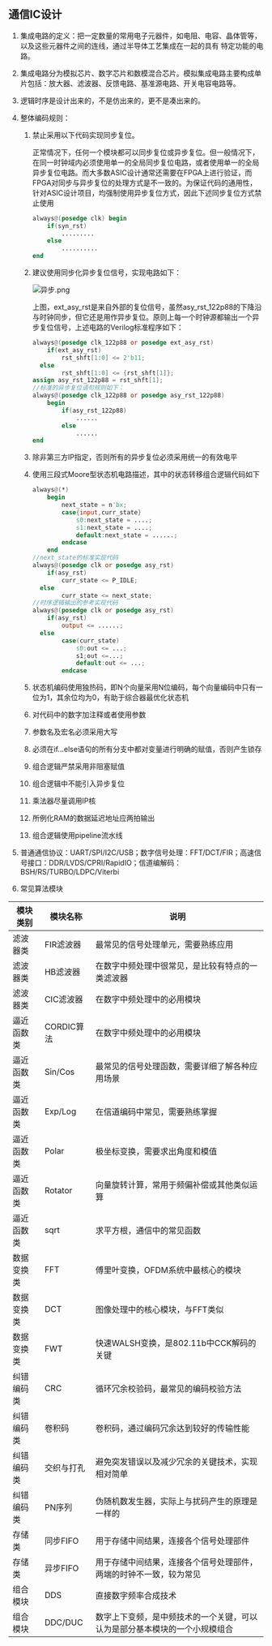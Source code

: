 ## 通信IC设计

1. 集成电路的定义：把一定数量的常用电子元器件，如电阻、电容、晶体管等，以及这些元器件之间的连线，通过半导体工艺集成在一起的具有 特定功能的电路。

2. 集成电路分为模拟芯片、数字芯片和数模混合芯片。模拟集成电路主要构成单片包括：放大器、滤波器、反馈电路、基准源电路、开关电容电路等。

3. 逻辑时序是设计出来的，不是仿出来的，更不是凑出来的。

4. 整体编码规则：

   1. 禁止采用以下代码实现同步复位。

      正常情况下，任何一个模块都可以同步复位或异步复位。但一般情况下，在同一时钟域内必须使用单一的全局同步复位电路，或者使用单一的全局异步复位电路。而大多数ASIC设计通常还需要在FPGA上进行验证，而FPGA对同步与异步复位的处理方式是不一致的。为保证代码的通用性，针对ASIC设计项目，均强制使用异步复位方式，因此下述同步复位方式禁止使用

      ```verilog
      always@(posedge clk) begin
          if(syn_rst)
              .........
          else
              ..........
      end
      ```

      

   2. 建议使用同步化异步复位信号，实现电路如下：

      ![异步.png](https://s2.loli.net/2022/03/23/CqsfhHQv5FXxOKc.png)

       上图，ext_asy_rst是来自外部的复位信号，虽然asy_rst_122p88的下降沿与时钟同步，但它还是用作异步复位。原则上每一个时钟源都输出一个异步复位信号，上述电路的Verilog标准程序如下：

      ```verilog
      always@(posedge clk_122p88 or posedge ext_asy_rst)
          if(ext_asy_rst)
              rst_shft[1:0] <= 2'b11;
      	else 
              rst_shft[1:0] <= {rst_shft[1]};
      assign asy_rst_122p88 = rst_shft[1];
      //标准的异步复位语句规则如下：
      always@(posedge clk_122p88 or posedge asy_rst_122p88)
          begin
              if(asy_rst_122p88)
                  ......
              else
                  ......
      end
      ```

   3. 除非第三方IP指定，否则所有的异步复位必须采用统一的有效电平

   4. 使用三段式Moore型状态机电路描述，其中的状态转移组合逻辑代码如下

      ```verilog
      always@(*)
          begin
              next_state = n'bx;
              case{input,curr_state}
                  s0:next_state = ....;
                  s1:next_state = ....;
                  default:next_state = ......;
              endcase
          end
      //next_state的标准实现代码
      always@(posedge clk or posedge asy_rst)
          if(asy_rst)
              curr_state <= P_IDLE;
      	else
              curr_state <= next_state;
      //时序逻辑输出的参考实现代码
      always@(posedge clk or posedge asy_rst)
          if(asy_rst)
              output <= ......;
      	else 
              case(curr_state)
                  s0:out <= ...;
                  s1;out <=...;
                  default:out <= ...;
              endcase
      ```
      
      

   5. 状态机编码使用独热码，即N个向量采用N位编码，每个向量编码中只有一位为1，其余位均为0，有助于综合器最优化状态机
   6. 对代码中的数字加注释或者使用参数
   7. 参数名及宏名必须采用大写
   8. 必须在if...else语句的所有分支中都对变量进行明确的赋值，否则产生锁存
   9. 组合逻辑严禁采用非阻塞赋值
   10. 组合逻辑中不能引入异步复位
   11. 乘法器尽量调用IP核
   12. 所例化RAM的数据延迟地址应两拍输出
   13. 组合逻辑使用pipeline流水线

5. 普通通信协议：UART/SPI/I2C/USB；数字信号处理：FFT/DCT/FIR；高速信号接口：DDR/LVDS/CPRI/RapidIO；信道编解码：BSH/RS/TURBO/LDPC/Viterbi

6. 常见算法模块

| 模块类别   | 模块名称   | 说明                                                         |
| ---------- | ---------- | ------------------------------------------------------------ |
| 滤波器类   | FIR滤波器  | 最常见的信号处理单元，需要熟练应用                           |
| 滤波器类   | HB滤波器   | 在数字中频处理中很常见，是比较有特点的一类滤波器             |
| 滤波器类   | CIC滤波器  | 在数字中频处理中的必用模块                                   |
| 逼近函数类 | CORDIC算法 | 在数字中频处理中的必用模块                                   |
| 逼近函数类 | Sin/Cos    | 最常见的信号处理函数，需要详细了解各种应用场景               |
| 逼近函数类 | Exp/Log    | 在信道编码中常见，需要熟练掌握                               |
| 逼近函数类 | Polar      | 极坐标变换，需要求出角度和模值                               |
| 逼近函数类 | Rotator    | 向量旋转计算，常用于频偏补偿或其他类似运算                   |
| 逼近函数类 | sqrt       | 求平方根，通信中的常见函数                                   |
| 数据变换类 | FFT        | 傅里叶变换，OFDM系统中最核心的模块                           |
| 数据变换类 | DCT        | 图像处理中的核心模块，与FFT类似                              |
| 数据变换类 | FWT        | 快速WALSH变换，是802.11b中CCK解码的关键                      |
| 纠错编码类 | CRC        | 循环冗余校验码，最常见的编码校验方法                         |
| 纠错编码类 | 卷积码     | 卷积码，通过编码冗余达到较好的传输性能                       |
| 纠错编码类 | 交织与打孔 | 避免突发错误以及减少冗余的关键技术，实现相对简单             |
| 纠错编码类 | PN序列     | 伪随机数发生器，实际上与扰码产生的原理是一样的               |
| 存储类     | 同步FIFO   | 用于存储中间结果，连接各个信号处理部件                       |
| 存储类     | 异步FIFO   | 用于存储中间结果，连接各个信号处理部件，两端的时钟不一致，较为常见 |
| 组合模块   | DDS        | 直接数字频率合成技术                                         |
| 组合模块   | DDC/DUC    | 数字上下变频，是中频技术的一个关键，可以认为是部分基本模块的一个小规模组合 |